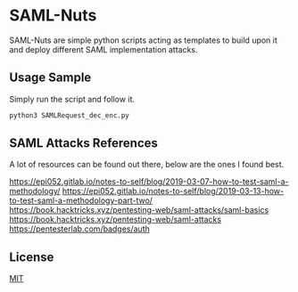 # SAML-Nuts

SAML-Nuts are simple python scripts acting as templates to build upon it and deploy different SAML implementation attacks.

## Usage Sample

Simply run the script and follow it.

```python
python3 SAMLRequest_dec_enc.py
```

## SAML Attacks References

A lot of resources can be found out there, below are the ones I found best.

https://epi052.gitlab.io/notes-to-self/blog/2019-03-07-how-to-test-saml-a-methodology/
https://epi052.gitlab.io/notes-to-self/blog/2019-03-13-how-to-test-saml-a-methodology-part-two/
https://book.hacktricks.xyz/pentesting-web/saml-attacks/saml-basics
https://book.hacktricks.xyz/pentesting-web/saml-attacks
https://pentesterlab.com/badges/auth

## License
[MIT](https://choosealicense.com/licenses/mit/)

